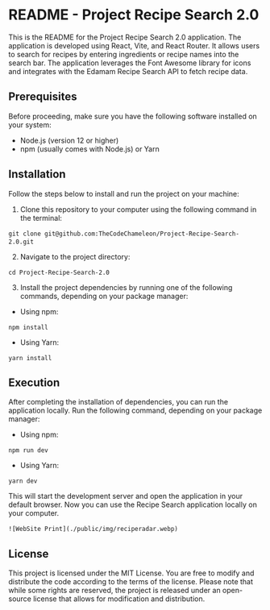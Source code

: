 # README - Project Recipe Search 2.0

This is the README for the Project Recipe Search 2.0 application. The application is developed using React, Vite, and React Router. It allows users to search for recipes by entering ingredients or recipe names into the search bar. The application leverages the Font Awesome library for icons and integrates with the Edamam Recipe Search API to fetch recipe data.

## Prerequisites

Before proceeding, make sure you have the following software installed on your system:

- Node.js (version 12 or higher)
- npm (usually comes with Node.js) or Yarn

## Installation

Follow the steps below to install and run the project on your machine:

1. Clone this repository to your computer using the following command in the terminal:

```
git clone git@github.com:TheCodeChameleon/Project-Recipe-Search-2.0.git
```

2. Navigate to the project directory:

```
cd Project-Recipe-Search-2.0
```

3. Install the project dependencies by running one of the following commands, depending on your package manager:

- Using npm:

```
npm install
```

- Using Yarn:

```
yarn install
```

## Execution

After completing the installation of dependencies, you can run the application locally. Run the following command, depending on your package manager:

- Using npm:

```
npm run dev
```

- Using Yarn:

```
yarn dev
```

This will start the development server and open the application in your default browser. Now you can use the Recipe Search application locally on your computer.

    ![WebSite Print](./public/img/reciperadar.webp)

## License

This project is licensed under the MIT License. You are free to modify and distribute the code according to the terms of the license. Please note that while some rights are reserved, the project is released under an open-source license that allows for modification and distribution.
